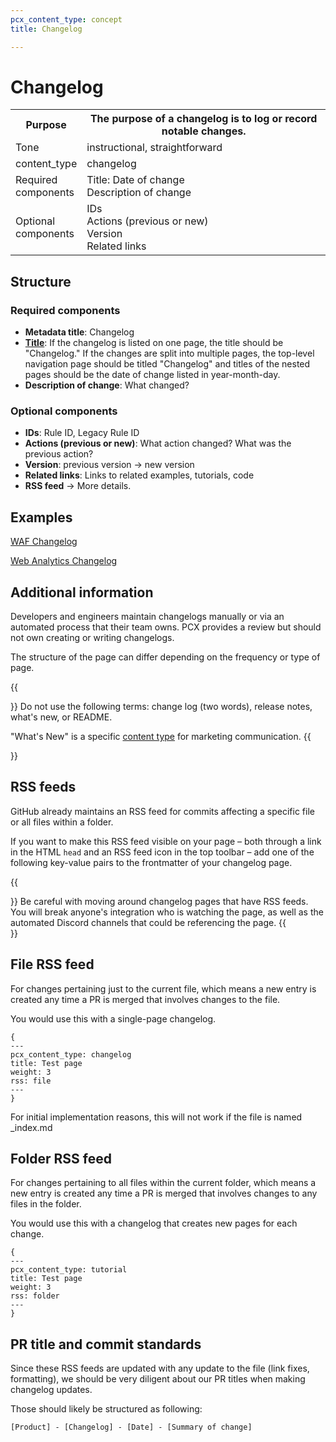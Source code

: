 ```yaml
---
pcx_content_type: concept
title: Changelog

---
```


# Changelog

<table>
    <tr>
        <th style="width:20%">Purpose</th>
        <th>The purpose of a changelog is to log or record notable changes.</th>
    </tr>
    <tr>
        <td>Tone</td>
        <td>instructional, straightforward</td>
    </tr>
    <tr>
        <td>content_type</td>
        <td>changelog</td>
    </tr>
    <tr>
        <td>Required components</td>
        <td>Title: Date of change<br/>Description of change</td>
    </tr>
    <tr>
        <td>Optional components</td>
        <td>IDs<br/>Actions (previous or new)<br/>Version<br/>Related links</td>
    </tr>
</table>

## Structure

### Required components

+ **Metadata title**: Changelog
+ [**Title**](/style-guide/content-strategy/documentation-content-strategy/component-attributes/titles/): If the changelog is listed on one page, the title should be "Changelog." If the changes are split into multiple pages, the top-level navigation page should be titled "Changelog" and titles of the nested pages should be the date of change listed in year-month-day.
+ **Description of change**: What changed?

### Optional components

+ **IDs**: Rule ID, Legacy Rule ID
+ **Actions (previous or new)**: What action changed? What was the previous action?
+ **Version**: previous version → new version
+ **Related links**: Links to related examples, tutorials, code
+ **RSS feed** → More details.

## Examples

[WAF Changelog](/waf/change-log)

[Web Analytics Changelog](/analytics/web-analytics/changelog/)

## Additional information

Developers and engineers maintain changelogs manually or via an automated process that their team owns. PCX provides a review but should not own creating or writing changelogs.

The structure of the page can differ depending on the frequency or type of page.

{{<Aside type="note">}}
Do not use the following terms: change log (two words), release notes, what's new, or README.

"What's New" is a specific [content type](https://www.cloudflare.com/whats-new/) for marketing communication.
{{</Aside>}}

## RSS feeds

GitHub already maintains an RSS feed for commits affecting a specific file or all files within a folder.

If you want to make this RSS feed visible on your page – both through a link in the HTML `head` and an RSS feed icon in the top toolbar – add one of the following key-value pairs to the frontmatter of your changelog page.

{{<Aside type="note">}}
Be careful with moving around changelog pages that have RSS feeds. You will break anyone's integration who is watching the page, as well as the automated Discord channels that could be referencing the page.
{{</Aside>}}

## File RSS feed

For changes pertaining just to the current file, which means a new entry is created any time a PR is merged that involves changes to the file.

You would use this with a single-page changelog.

```
{
---
pcx_content_type: changelog
title: Test page
weight: 3
rss: file
---
}
```
For initial implementation reasons, this will not work if the file is named _index.md

## Folder RSS feed

For changes pertaining to all files within the current folder, which means a new entry is created any time a PR is merged that involves changes to any files in the folder.

You would use this with a changelog that creates new pages for each change.

```
{
---
pcx_content_type: tutorial
title: Test page
weight: 3
rss: folder
---
}
```

## PR title and commit standards

Since these RSS feeds are updated with any update to the file (link fixes, formatting), we should be very diligent about our PR titles when making changelog updates.

Those should likely be structured as following:

```
[Product] - [Changelog] - [Date] - [Summary of change]
```
